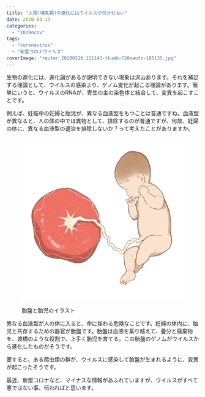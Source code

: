 ```yaml
---
title: "人類(哺乳類)の進化にはウイルスが欠かせない"
date: 2020-03-13
categories: 
  - "2019ncov"
tags: 
  - "coronavirus"
  - "新型コロナウイルス"
coverImage: "reuter_20200220_111143-thumb-720xauto-185135.jpg"
---
```


生物の進化には、進化論があるが説明できない現象は沢山あります。それを補足する理論として、ウイルスの感染より、ゲノム変化が起こる理論があります。簡単にいうと、ウイルスのRNAが、寄生の主の染色体と結合して、変異を起こすことです。

例えば、妊娠中の妊婦と胎児が、異なる血液型をもつことは普通ですね。血液型が異なると、人の体の中では異物として、排除するのが普通ですが、何故、妊婦の体に、異なる血液型の退治を排除しないか？って考えたことがありますか。

<figure>

![](images/placenta-internal-organs-1024x1024.png)

<figcaption>

胎盤と胎児のイラスト

</figcaption>

</figure>

異なる血液型が人の体に入ると、命に係わる危険なことです。妊婦の体内に、胎児と共存するための器官が胎盤です。胎盤は血液を乗り越えて、養分と廃棄物を、渡橋のような役割で、上手く胎児を育てる。この胎盤のゲノムがウイルスから進化したものだそうです。

要すると、ある爬虫類の群が、ウイルスに感染して胎盤が生まれるように、変異が起こったそうです。

最近、新型コロナなど、マイナスな情報があふれていますが、ウイルスがすべて悪ではない事、伝わればと思います。
